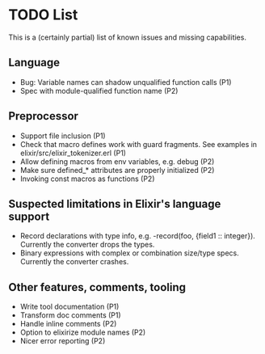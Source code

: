 # TODO List

This is a (certainly partial) list of known issues and missing capabilities.

## Language

*   Bug: Variable names can shadow unqualified function calls (P1)
*   Spec with module-qualified function name (P2)

## Preprocessor

*   Support file inclusion (P1)
*   Check that macro defines work with guard fragments. See examples in elixir/src/elixir_tokenizer.erl (P1)
*   Allow defining macros from env variables, e.g. debug (P2)
*   Make sure defined_* attributes are properly initialized (P2)
*   Invoking const macros as functions (P2)

## Suspected limitations in Elixir's language support

*   Record declarations with type info, e.g. -record(foo, {field1 :: integer}). Currently the converter drops the types.
*   Binary expressions with complex or combination size/type specs. Currently the converter crashes.

## Other features, comments, tooling

*   Write tool documentation (P1)
*   Transform doc comments (P1)
*   Handle inline comments (P2)
*   Option to elixirize module names (P2)
*   Nicer error reporting (P2)

